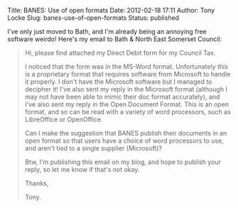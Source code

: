 Title: BANES: Use of open formats
Date: 2012-02-18 17:11
Author: Tony Locke
Slug: banes-use-of-open-formats
Status: published

I've only just moved to Bath, and I'm already being an annoying free software weirdo! Here's my email to Bath & North East Somerset Council:  
  

> Hi, please find attached my Direct Debit form for my Council Tax.  
>   
> I noticed that the form was in the MS-Word format. Unfortunately this is a proprietary format that requires software from Microsoft to handle it properly. I don't have the Microsoft software but I managed to decipher it! I've also sent my reply in the Microsoft format (although I may not have been able to mimic their doc format accurately), and I've also sent my reply in the Open Document Format. This is an open format, and so can be read with a variety of word processors, such as LibreOffice or OpenOffice.  
>   
> Can I make the suggestion that BANES publish their documents in an open format so that users have a choice of word processors to use, and aren't tied to a single supplier (Microsoft)?  
>   
> Btw, I'm publishing this email on my blog, and hope to publish your reply, so let me know if that's not okay.  
>   
> Thanks,  
>   
> Tony.
